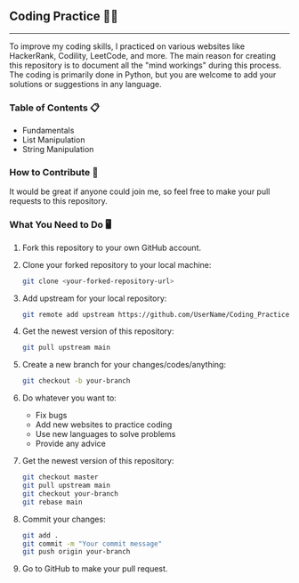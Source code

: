 ## Coding Practice 🎯🚀
---
To improve my coding skills, I practiced on various websites like HackerRank, Codility, LeetCode, and more. The main reason for creating this repository is to document all the "mind workings" during this process. The coding is primarily done in Python, but you are welcome to add your solutions or suggestions in any language.

### Table of Contents 📋

- Fundamentals
- List Manipulation
- String Manipulation

### How to Contribute 👥

It would be great if anyone could join me, so feel free to make your pull requests to this repository.

### What You Need to Do 🖥️

1. Fork this repository to your own GitHub account.
2. Clone your forked repository to your local machine:
    ```bash
    git clone <your-forked-repository-url>
    ```
3. Add upstream for your local repository:
    ```bash
    git remote add upstream https://github.com/UserName/Coding_Practice.git
    ```
4. Get the newest version of this repository:
    ```bash
    git pull upstream main
    ```
5. Create a new branch for your changes/codes/anything:
    ```bash
    git checkout -b your-branch
    ```
6. Do whatever you want to:
    - Fix bugs
    - Add new websites to practice coding
    - Use new languages to solve problems
    - Provide any advice

7. Get the newest version of this repository:
    ```bash
    git checkout master
    git pull upstream main
    git checkout your-branch
    git rebase main
    ```
8. Commit your changes:
    ```bash
    git add .
    git commit -m "Your commit message"
    git push origin your-branch
    ```
9. Go to GitHub to make your pull request.

